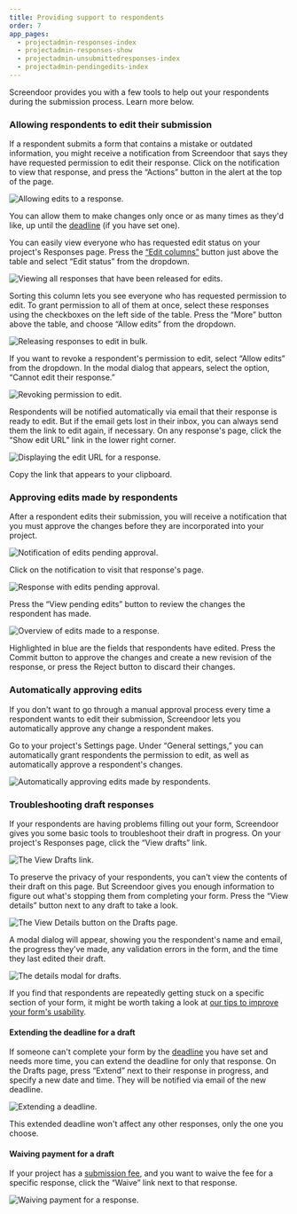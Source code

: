 ```yaml
---
title: Providing support to respondents
order: 7
app_pages:
  - projectadmin-responses-index
  - projectadmin-responses-show
  - projectadmin-unsubmittedresponses-index
  - projectadmin-pendingedits-index
---
```


Screendoor provides you with a few tools to help out your respondents during the submission process. Learn more below.

### Allowing respondents to edit their submission

If a respondent submits a form that contains a mistake or outdated information, you might receive a notification from Screendoor that says they have requested permission to edit their response. Click on the notification to view that response, and press the &ldquo;Actions&rdquo; button in the alert at the top of the page.

![Allowing edits to a response.](../images/edits_1.png)

You can allow them to make changes only once or as many times as they'd like, up until the [deadline](/articles/screendoor/projects/deadline.html) (if you have set one).

You can easily view everyone who has requested edit status on your project's Responses page. Press the [&ldquo;Edit columns&rdquo;](/articles/screendoor/responses/viewing_a_list_of_responses.html#configuring-the-responses-table) button just above the table and select &ldquo;Edit status&rdquo; from the dropdown.

![Viewing all responses that have been released for edits.](../images/edits_2.png)

Sorting this column lets you see everyone who has requested permission to edit. To grant permission to all of them at once, select these responses using the checkboxes on the left side of the table. Press the &ldquo;More&rdquo; button above the table, and choose &ldquo;Allow edits&rdquo; from the dropdown.

![Releasing responses to edit in bulk.](../images/edits_3.png)

If you want to revoke a respondent's permission to edit, select &ldquo;Allow edits&rdquo; from the dropdown. In the modal dialog that appears, select the option, &ldquo;Cannot edit their response.&rdquo;

![Revoking permission to edit.](../images/edits_4.png)

Respondents will be notified automatically via email that their response is ready to edit. But if the email gets lost in their inbox, you can always send them the link to edit again, if necessary. On any response's page, click the &ldquo;Show edit URL&rdquo; link in the lower right corner.

![Displaying the edit URL for a response.](../images/edits_5.png)

Copy the link that appears to your clipboard.

### Approving edits made by respondents

After a respondent edits their submission, you will receive a notification that you must approve the changes before they are incorporated into your project.

![Notification of edits pending approval.](../images/edits_6.png)

Click on the notification to visit that response's page.

![Response with edits pending approval.](../images/edits_7.png)

Press the &ldquo;View pending edits&rdquo; button to review the changes the respondent has made.

![Overview of edits made to a response.](../images/edits_8.png)

Highlighted in blue are the fields that respondents have edited. Press the Commit button to approve the changes and create a new revision of the response, or press the Reject button to discard their changes.

### Automatically approving edits

If you don't want to go through a manual approval process every time a respondent wants to edit their submission, Screendoor lets you automatically approve any change a respondent makes.

Go to your project's Settings page. Under &ldquo;General settings,&rdquo; you can automatically grant respondents the permission to edit, as well as automatically approve a respondent's changes.

![Automatically approving edits made by respondents.](../images/edits_9.png)

### Troubleshooting draft responses

If your respondents are having problems filling out your form, Screendoor gives you some basic tools to troubleshoot their draft in progress. On your project's Responses page, click the &ldquo;View drafts&rdquo; link.

![The View Drafts link.](../images/draft_1.png)

To preserve the privacy of your respondents, you can't view the contents of their draft on this page. But Screendoor gives you enough information to figure out what's stopping them from completing your form. Press the &ldquo;View details&rdquo; button next to any draft to take a look.

![The View Details button on the Drafts page.](../images/draft_2.png)

A modal dialog will appear, showing you the respondent's name and email, the progress they've made, any validation errors in the form, and the time they last edited their draft.

![The details modal for drafts.](../images/draft_3.png)

If you find that respondents are repeatedly getting stuck on a specific section of your form, it might be worth taking a look at [our tips to improve your form's usability](/articles/screendoor/your_form/designing_a_great_form.html).

#### Extending the deadline for a draft

If someone can't complete your form by the [deadline](/articles/screendoor/projects/deadline.html) you have set and needs more time, you can extend the deadline for only that response. On the Drafts page, press &ldquo;Extend&rdquo; next to their response in progress, and specify a new date and time. They will be notified via email of the new deadline.

![Extending a deadline.](../images/draft_4.png)

This extended deadline won't affect any other responses, only the one you choose.

#### Waiving payment for a draft

If your project has a [submission fee](/articles/screendoor/your_form/payments.html), and you want to waive the fee for a specific response, click the &ldquo;Waive&rdquo; link next to that response.

![Waiving payment for a response.](../images/draft_5.png)
